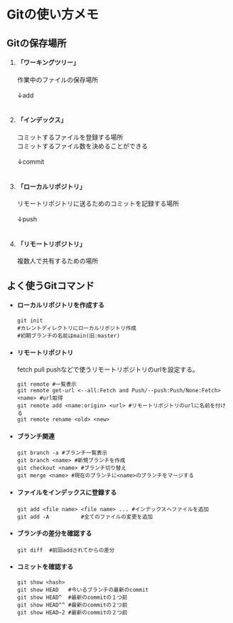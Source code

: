 # Gitの使い方メモ  
## Gitの保存場所  
1. #### 「ワーキングツリー」
	作業中のファイルの保存場所  
	<br>↓add<br><br>
1. #### 「インデックス」  
	コミットするファイルを登録する場所  
	コミットするファイル数を決めることができる  
	<br>↓commit<br><br>
1. #### 「ローカルリポジトリ」  
	リモートリポジトリに送るためのコミットを記録する場所  
	<br>↓push<br><br>
1. #### 「リモートリポジトリ」  
	複数人で共有するための場所  

## よく使うGitコマンド<br>
- #### ローカルリポジトリを作成する  
	```
	git init  
	#カレントディレクトリにローカルリポジトリ作成  
	#初期ブランチの名前はmain(旧:master)  
	```
- #### リモートリポジトリ   
	fetch pull pushなどで使うリモートリポジトリのurlを設定する。  
	```  
	git remote #一覧表示  
	git remote get-url <--all:Fetch and Push/--push:Push/None:Fetch> <name> #url取得
	git remote add <name:origin> <url> #リモートリポジトリのurlに名前を付ける
	git remote rename <old> <new>
	```
- #### ブランチ関連  
	```  
	git branch -a #ブランチ一覧表示  
	git branch <name> #新規ブランチを作成  
	git checkout <name> #ブランチ切り替え
	git merge <name> #現在のブランチに<name>のブランチをマージする
	```  
- #### ファイルをインデックスに登録する  
	```  
	git add <file name> <file name> ... #インデックスへファイルを追加  
	git add -A          #全てのファイルの変更を追加  
	```  
- #### ブランチの差分を確認する   
	```  
	git diff  #前回addされてからの差分
	```  
- #### コミットを確認する  
	```  
	git show <hash>  
	git show HEAD   #今いるブランチの最新のcommit  
	git show HEAD^  #最新のcommitの１つ前  
	git show HEAD^^ #最新のcommitの２つ前  
	git show HEAD~2 #最新のcommitの２つ前  
	```  
